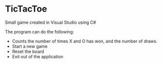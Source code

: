 # TicTacToe
Small game created in Visual Studio using C#

The program can do the following:
- Counts the number of times X and O has won, and the number of draws.
- Start a new game
- Reset the board
- Exit out of the application
